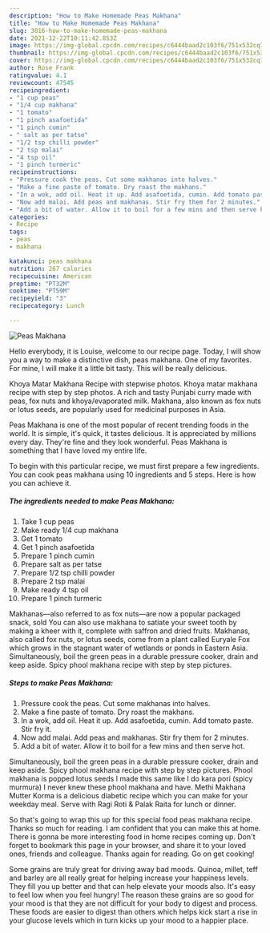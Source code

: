 ```yaml
---
description: "How to Make Homemade Peas Makhana"
title: "How to Make Homemade Peas Makhana"
slug: 3016-how-to-make-homemade-peas-makhana
date: 2021-12-22T10:11:42.853Z
image: https://img-global.cpcdn.com/recipes/c6444baad2c103f6/751x532cq70/peas-makhana-recipe-main-photo.jpg
thumbnail: https://img-global.cpcdn.com/recipes/c6444baad2c103f6/751x532cq70/peas-makhana-recipe-main-photo.jpg
cover: https://img-global.cpcdn.com/recipes/c6444baad2c103f6/751x532cq70/peas-makhana-recipe-main-photo.jpg
author: Rose Frank
ratingvalue: 4.1
reviewcount: 47545
recipeingredient:
- "1 cup peas"
- "1/4 cup makhana"
- "1 tomato"
- "1 pinch asafoetida"
- "1 pinch cumin"
- " salt as per tatse"
- "1/2 tsp chilli powder"
- "2 tsp malai"
- "4 tsp oil"
- "1 pinch turmeric"
recipeinstructions:
- "Pressure cook the peas. Cut some makhanas into halves."
- "Make a fine paste of tomato. Dry roast the makhans."
- "In a wok, add oil. Heat it up. Add asafoetida, cumin. Add tomato paste. Stir fry it."
- "Now add malai. Add peas and makhanas. Stir fry them for 2 minutes."
- "Add a bit of water. Allow it to boil for a few mins and then serve hot."
categories:
- Recipe
tags:
- peas
- makhana

katakunci: peas makhana 
nutrition: 267 calories
recipecuisine: American
preptime: "PT32M"
cooktime: "PT59M"
recipeyield: "3"
recipecategory: Lunch

---
```



![Peas Makhana](https://img-global.cpcdn.com/recipes/c6444baad2c103f6/751x532cq70/peas-makhana-recipe-main-photo.jpg)

Hello everybody, it is Louise, welcome to our recipe page. Today, I will show you a way to make a distinctive dish, peas makhana. One of my favorites. For mine, I will make it a little bit tasty. This will be really delicious.

Khoya Matar Makhana Recipe with stepwise photos. Khoya matar makhana recipe with step by step photos. A rich and tasty Punjabi curry made with peas, fox nuts and khoya/evaporated milk. Makhana, also known as fox nuts or lotus seeds, are popularly used for medicinal purposes in Asia.

Peas Makhana is one of the most popular of recent trending foods in the world. It is simple, it's quick, it tastes delicious. It is appreciated by millions every day. They're fine and they look wonderful. Peas Makhana is something that I have loved my entire life.


To begin with this particular recipe, we must first prepare a few ingredients. You can cook peas makhana using 10 ingredients and 5 steps. Here is how you can achieve it.

<!--inarticleads1-->

##### The ingredients needed to make Peas Makhana:

1. Take 1 cup peas
1. Make ready 1/4 cup makhana
1. Get 1 tomato
1. Get 1 pinch asafoetida
1. Prepare 1 pinch cumin
1. Prepare  salt as per tatse
1. Prepare 1/2 tsp chilli powder
1. Prepare 2 tsp malai
1. Make ready 4 tsp oil
1. Prepare 1 pinch turmeric


Makhanas—also referred to as fox nuts—are now a popular packaged snack, sold You can also use makhana to satiate your sweet tooth by making a kheer with it, complete with saffron and dried fruits. Makhanas, also called fox nuts, or lotus seeds, come from a plant called Euryale Fox which grows in the stagnant water of wetlands or ponds in Eastern Asia. Simultaneously, boil the green peas in a durable pressure cooker, drain and keep aside. Spicy phool makhana recipe with step by step pictures. 

<!--inarticleads2-->

##### Steps to make Peas Makhana:

1. Pressure cook the peas. Cut some makhanas into halves.
1. Make a fine paste of tomato. Dry roast the makhans.
1. In a wok, add oil. Heat it up. Add asafoetida, cumin. Add tomato paste. Stir fry it.
1. Now add malai. Add peas and makhanas. Stir fry them for 2 minutes.
1. Add a bit of water. Allow it to boil for a few mins and then serve hot.


Simultaneously, boil the green peas in a durable pressure cooker, drain and keep aside. Spicy phool makhana recipe with step by step pictures. Phool makhana is popped lotus seeds I made this same like I do kara pori (spicy murmura) I never knew these phool makhana and have. Methi Makhana Mutter Korma is a delicious diabetic recipe which you can make for your weekday meal. Serve with Ragi Roti &amp; Palak Raita for lunch or dinner. 

So that's going to wrap this up for this special food peas makhana recipe. Thanks so much for reading. I am confident that you can make this at home. There is gonna be more interesting food in home recipes coming up. Don't forget to bookmark this page in your browser, and share it to your loved ones, friends and colleague. Thanks again for reading. Go on get cooking!

Some grains are truly great for driving away bad moods. Quinoa, millet, teff and barley are all really great for helping increase your happiness levels. They fill you up better and that can help elevate your moods also. It's easy to feel low when you feel hungry! The reason these grains are so good for your mood is that they are not difficult for your body to digest and process. These foods are easier to digest than others which helps kick start a rise in your glucose levels which in turn kicks up your mood to a happier place.
